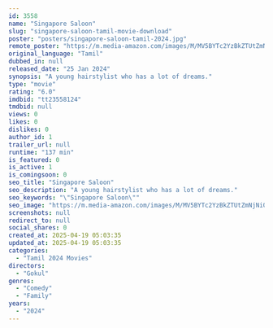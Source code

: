 ```yaml
---
id: 3558
name: "Singapore Saloon"
slug: "singapore-saloon-tamil-movie-download"
poster: "posters/singapore-saloon-tamil-2024.jpg"
remote_poster: "https://m.media-amazon.com/images/M/MV5BYTc2YzBkZTUtZmNjNi00MTk2LThlMjktMzE5N2NhMDBiMWE5XkEyXkFqcGc@._V1_SX300.jpg"
original_language: "Tamil"
dubbed_in: null
released_date: "25 Jan 2024"
synopsis: "A young hairstylist who has a lot of dreams."
type: "movie"
rating: "6.0"
imdbid: "tt23558124"
tmdbid: null
views: 0
likes: 0
dislikes: 0
author_id: 1
trailer_url: null
runtime: "137 min"
is_featured: 0
is_active: 1
is_comingsoon: 0
seo_title: "Singapore Saloon"
seo_description: "A young hairstylist who has a lot of dreams."
seo_keywords: "\"Singapore Saloon\""
seo_image: "https://m.media-amazon.com/images/M/MV5BYTc2YzBkZTUtZmNjNi00MTk2LThlMjktMzE5N2NhMDBiMWE5XkEyXkFqcGc@._V1_SX300.jpg"
screenshots: null
redirect_to: null
social_shares: 0
created_at: 2025-04-19 05:03:35
updated_at: 2025-04-19 05:03:35
categories:
  - "Tamil 2024 Movies"
directors:
  - "Gokul"
genres:
  - "Comedy"
  - "Family"
years:
  - "2024"
---
```

